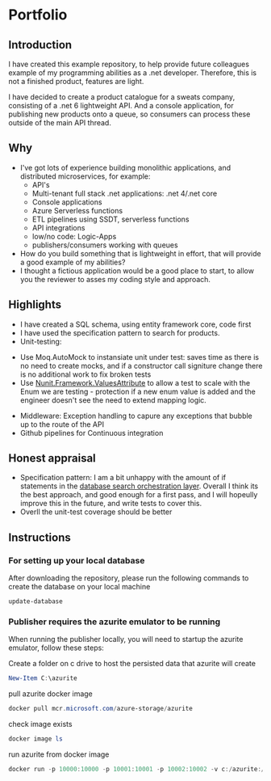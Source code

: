 # Portfolio

## Introduction
I have created this example repository, to help provide future colleagues example of my programming abilities as a .net developer. 
Therefore, this is not a finished product, features are light.

I have decided to create a product catalogue for a sweats company, consisting of a 
.net 6 lightweight API. And a console application, for publishing new 
products onto a queue, so consumers can process these outside of the main API thread.

## Why

* I've got lots of experience building monolithic applications, and distributed microservices, for example:
   * API's
   * Multi-tenant full stack .net applications: .net 4/.net core
   * Console applications
   * Azure Serverless functions
   * ETL pipelines using SSDT, serverless functions 
   * API integrations
   * low/no code: Logic-Apps
   * publishers/consumers working with queues
* How do you build something that is lightweight in effort, that will provide a good example of my abilities?
* I thought a fictious application would be a good place to start, to allow you the reviewer to asses my coding style and approach.

## Highlights
* I have created a SQL schema, using entity framework core, code first
 * I have used the specification pattern to search for products.   
* Unit-testing: 
 - Use Moq.AutoMock to instansiate unit under test: saves time as there is no need to create mocks, and if a constructor call signiture change there is no additional work to fix broken tests
 - Use  [Nunit.Framework.ValuesAttribute](Database.Tests\Enums\MapEnumToEnum\MapProductToProductType\EnsureAllProductsAreMapped.Tests.cs) to allow a test to scale with the Enum we are testing - protection if a new enum value is added and the engineer doesn't see the need to extend mapping logic.
* Middleware: Exception handling to capure any exceptions that bubble up to the route of the API
* Github pipelines for Continuous integration

## Honest appraisal
* Specification pattern: I am a bit unhappy with the amount of if statements in the [database search orchestration layer](/blob/main/Database/Search/DatabaseSearchOrchestrator.cs). Overall I think its the best approach, and good enough for a first pass, and I will hopeully improve this in the future, and write tests to cover this.
* Overll the unit-test coverage should be better


## Instructions

### For setting up your local database
After downloading the repository, please run the following commands to create 
the database on your local machine
```
update-database
```

### Publisher requires the azurite emulator to be running
When running the publisher locally, you will need to startup the azurite emulator, 
follow these steps:

Create a folder on c drive to host the persisted data that azurite will create
```powershell
New-Item C:\azurite
```
pull azurite docker image
```powershell
docker pull mcr.microsoft.com/azure-storage/azurite
```
check image exists
```powershell
docker image ls
```
run azurite from docker image
```powershell
docker run -p 10000:10000 -p 10001:10001 -p 10002:10002 -v c:/azurite:/data mcr.microsoft.com/azure-storage/azurite
```
